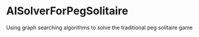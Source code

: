 # AISolverForPegSolitaire
 Using graph searching algorithms to solve the traditional peg solitaire game
